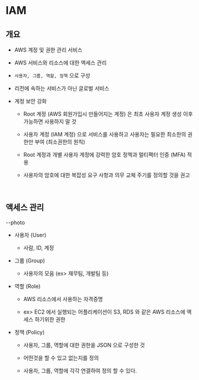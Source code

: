 # IAM

 ## 개요

 - AWS 계정 및 권한 관리 서비스

 - AWS 서비스와 리소스에 대한 액세스 관리

 - `사용자, 그룹, 역할, 정책` 으로 구성

 - 리전에 속하는 서비스가 아닌 글로벌 서비스 

 - 계정 보안 강화
    - Root 계정 (AWS 회원가입시 만들어지는 계정) 은 최초 사용자 계정 생성 이후 가능하면 사용하지 말 것

    - 사용자 계정 (IAM 계정) 으로 서비스를 사용하고 사용자는 필요한 최소한의 권한만 부여 (최소권한의 원칙)

    - Root 계정과 개별 사용자 계정에 강력한 암호 정책과 멀티팩터 인증 (MFA) 적용

    - 사용자의 암호에 대한 복잡성 요구 사항과 의무 교체 주기를 정의할 것을 권고

<br>

## 액세스 관리

--photo

- 사용자 (User)

    - 사람, ID, 계정

- 그룹 (Group)

    - 사용자의 모음 (ex> 재무팀, 개발팀 등)

- 역할 (Role)

    - AWS 리소스에서 사용하는 자격증명

    - ex> EC2 에서 실행되는 어플리케이션이 S3, RDS 와 같은 AWS 리소스에 액세스 하기위한 권한 

- 정책 (Policy)

    - 사용자, 그룹, 역할에 대한 권한을 JSON 으로 구성한 것 

    - 어떤것을 할 수 있고 없는지를 정의 

    - 사용자, 그룹, 역할에 각각 연결하여 정의 할 수 있다.